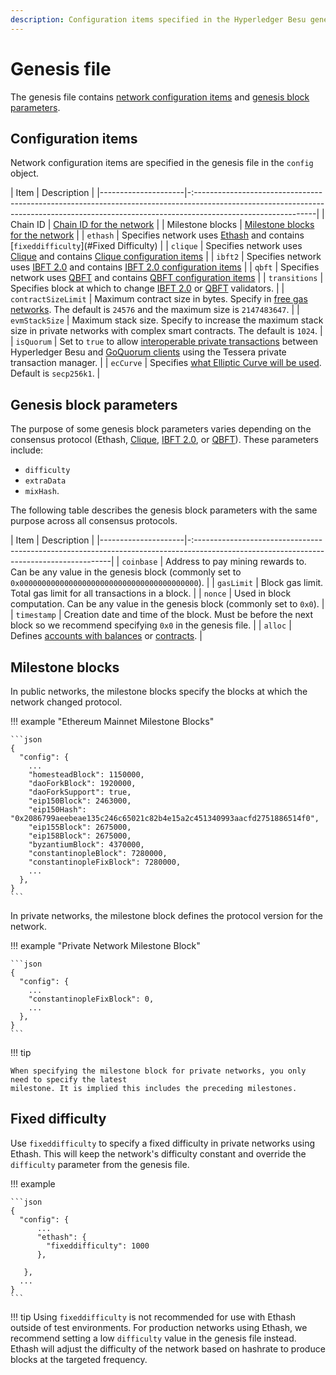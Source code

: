 ```yaml
---
description: Configuration items specified in the Hyperledger Besu genesis file
---
```


# Genesis file

The genesis file contains [network configuration items](#configuration-items) and
[genesis block parameters](#genesis-block-parameters).

## Configuration items

Network configuration items are specified in the genesis file in the `config` object.  

| Item                | Description                                                                                                                                                                                |
|---------------------|-:------------------------------------------------------------------------------------------------------------------------------------------------------------------------------------------|
| Chain ID            | [Chain ID for the network](../Concepts/NetworkID-And-ChainID.md)                                                                                                                           |
| Milestone blocks    | [Milestone blocks for the network](#milestone-blocks)                                                                                                                                      |
| `ethash`            | Specifies network uses [Ethash](../Concepts/Consensus-Protocols/Overview-Consensus.md) and contains [`fixeddifficulty`](#Fixed Difficulty)                                                 |
| `clique`            | Specifies network uses [Clique](../HowTo/Configure/Consensus-Protocols/Clique.md) and contains [Clique configuration items](../HowTo/Configure/Consensus-Protocols/Clique.md#genesis-file) |
| `ibft2`             | Specifies network uses [IBFT 2.0](../HowTo/Configure/Consensus-Protocols/IBFT.md) and contains [IBFT 2.0 configuration items](../HowTo/Configure/Consensus-Protocols/IBFT.md#genesis-file) |
| `qbft`              | Specifies network uses [QBFT](../HowTo/Configure/Consensus-Protocols/QBFT.md) and contains [QBFT configuration items](../HowTo/Configure/Consensus-Protocols/QBFT.md#genesis-file) |
| `transitions`       | Specifies block at which to change [IBFT 2.0](../HowTo/Configure/Consensus-Protocols/Add-Validators.md#adding-and-removing-validators-without-voting) or [QBFT](../HowTo/Configure/Consensus-Protocols/Add-Validators.md#adding-and-removing-validators-without-voting_1) validators. |
| `contractSizeLimit` | Maximum contract size in bytes. Specify in [free gas networks](../HowTo/Configure/FreeGas.md). The default is `24576` and the maximum size is `2147483647`.                                |
| `evmStackSize`      | Maximum stack size. Specify to increase the maximum stack size in private networks with complex smart contracts. The default is `1024`.                                                    |
| `isQuorum`          | Set to `true` to allow [interoperable private transactions] between Hyperledger Besu and [GoQuorum clients] using the Tessera private transaction manager.                                 |
| `ecCurve`           | Specifies [what Elliptic Curve will be used](Alternative-EC-Curves.md). Default is `secp256k1`.                                                                                            |

## Genesis block parameters

The purpose of some genesis block parameters varies depending on the consensus protocol (Ethash,
[Clique](../HowTo/Configure/Consensus-Protocols/Clique.md),
[IBFT 2.0](../HowTo/Configure/Consensus-Protocols/IBFT.md), or
[QBFT](../HowTo/Configure/Consensus-Protocols/QBFT.md)). These parameters include:

* `difficulty`
* `extraData`
* `mixHash`.

The following table describes the genesis block parameters with the same purpose across all
consensus protocols.

| Item                | Description                                                                                                                             |
|---------------------|-:---------------------------------------------------------------------------------------------------------------------------------------|
| `coinbase`          | Address to pay mining rewards to. Can be any value in the genesis block (commonly set to `0x0000000000000000000000000000000000000000`). |
| `gasLimit`          | Block gas limit. Total gas limit for all transactions in a block.                                                                       |
| `nonce`             | Used in block computation. Can be any value in the genesis block (commonly set to `0x0`).                                               |
| `timestamp`         | Creation date and time of the block. Must be before the next block so we recommend specifying `0x0` in the genesis file.               |
| `alloc`             | Defines [accounts with balances](Accounts-for-Testing.md) or [contracts](../HowTo/Configure/Contracts-in-Genesis.md).                   |

## Milestone blocks

In public networks, the milestone blocks specify the blocks at which the network changed protocol.

!!! example "Ethereum Mainnet Milestone Blocks"

    ```json
    {
      "config": {
        ...
        "homesteadBlock": 1150000,
        "daoForkBlock": 1920000,
        "daoForkSupport": true,
        "eip150Block": 2463000,
        "eip150Hash": "0x2086799aeebeae135c246c65021c82b4e15a2c451340993aacfd2751886514f0",
        "eip155Block": 2675000,
        "eip158Block": 2675000,
        "byzantiumBlock": 4370000,
        "constantinopleBlock": 7280000,
        "constantinopleFixBlock": 7280000,
        ...
      },
    }
    ```

In private networks, the milestone block defines the protocol version for the network.

!!! example "Private Network Milestone Block"

    ```json
    {
      "config": {
        ...
        "constantinopleFixBlock": 0,
        ...
      },
    }
    ```

!!! tip

    When specifying the milestone block for private networks, you only need to specify the latest
    milestone. It is implied this includes the preceding milestones.

## Fixed difficulty

Use `fixeddifficulty` to specify a fixed difficulty in private networks using Ethash. This will keep
the network's difficulty constant and override the `difficulty` parameter from the genesis file.

!!! example

    ```json
    {
      "config": {
          ...
          "ethash": {
            "fixeddifficulty": 1000
          },

       },
      ...
    }
    ```

!!! tip
    Using `fixeddifficulty` is not recommended for use with Ethash outside of test environments.
    For production networks using Ethash, we recommend setting a low `difficulty` value in the genesis file instead.
    Ethash will adjust the difficulty of the network based on hashrate to produce blocks at the targeted frequency.

<!--links-->
[GoQuorum clients]: https://docs.goquorum.consensys.net/
[interoperable private transactions]: ../HowTo/Use-Privacy/Use-GoQuorum-compatible-privacy.md
